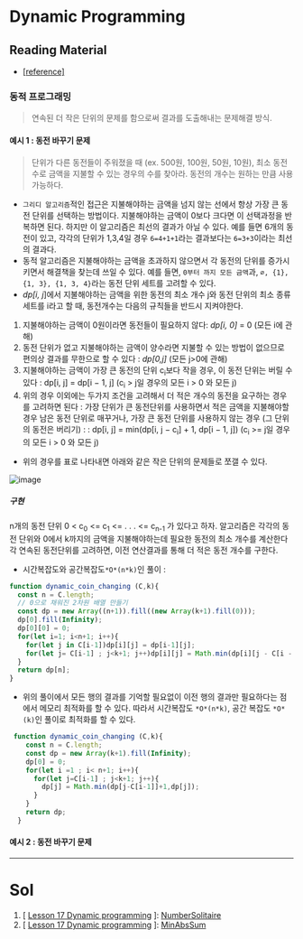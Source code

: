 # Dynamic Programming

## Reading Material
* [[reference]](https://codility.com/media/train/15-DynamicProgramming.pdf)
### 동적 프로그래밍
> 연속된 더 작은 단위의 문제를 함으로써 결과를 도출해내는 문제해결 방식.
#### 예시 1 : 동전 바꾸기 문제
> 단위가 다른 동전들이 주워졌을 때 (ex. 500원, 100원, 50원, 10원), 최소 동전 수로 금액을 지불할 수 있는 경우의 수를 찾아라. 동전의 개수는 원하는 만큼 사용가능하다. 
* `그리디 알고리즘`적인 접근은 지불해야하는 금액을 넘지 않는 선에서 항상 가장 큰 동전 단위를 선택하는 방법이다. 지불해야하는 금액이 0보다 크다면 이 선택과정을 반복하면 된다. 하지만 이 알고리즘은 최선의 결과가 아닐 수 있다. 예를 들면 6개의 동전이 있고, 각각의 단위가 1,3,4일 경우 `6=4+1+1`라는 결과보다는 `6=3+3`이라는 최선의 결과다.
* 동적 알고리즘은 지불해야하는 금액을 초과하지 않으면서 각 동전의 단위를 증가시키면서 해결책을 찾는데 쓰일 수 있다. 예를 들면, `0부터 까지 모든 금액`과, `∅, {1}, {1, 3}, {1, 3, 4}`라는 동전 단위 세트를 고려할 수 있다.
* *dp[i, j*]에서 지불해야하는 금액을 위한 동전의 최소 개수 j와 동전 단위의 최소 종류  세트를 i라고 할 때, 동전개수는 다음의 규칙들을 반드시 지켜야한다.
1. 지불해야하는 금액이 0원이라면 동전들이 필요하지 않다: *dp[i, 0]* = 0 (모든 i에 관해)
2. 동전 단위가 없고 지불해야하는 금액이 양수라면 지불할 수 있는 방법이 없으므로 편의상 결과를 무한으로 할 수 있다 : *dp[0,j]* (모든 j>0에 관해)
3. 지불해야하는 금액이 가장 큰 동전의 단위 c<sub>i</sub>보다 작을 경우, 이 동전 단위는 버릴 수 있다 : dp[i, j] = dp[i − 1, j] (c<sub>i</sub> > j일 경우의 모든 i > 0 와 모든 j)
4. 위의 경우 이외에는 두가지 조건을 고려해서 더 적은 개수의 동전을 요구하는 경우를 고려하면 된다 : 가장 단위가 큰 동전단위를 사용하면서 적은 금액을 지불해야할 경우 남은 동전 단위로 매꾸거나, 가장 큰 동전 단위를 사용하지 않는 경우 (그 단위의 동전은 버리기) : 
: dp[i, j] = min(dp[i, j − c<sub>i</sub>] + 1, dp[i − 1, j]) (c<sub>i</sub> >= j일 경우의 모든 i > 0 와 모든 j)
* 위의 경우를 표로 나타내면 아래와 같은 작은 단위의 문제들로 쪼갤 수 있다. 

![image](https://github.com/Pyotato/codility_practice/assets/102423086/c7e3da8b-c7a1-405f-85d1-15bf374d18f1)

##### 구현
n개의 동전 단위  0 < c<sub>0</sub> <= c<sub>1</sub> <= . . . <= c<sub>n-1</sub> 가 있다고 하자. 알고리즘은 각각의 동전 단위와 0에서 k까지의 금액을 지불해야하는데 필요한 동전의 최소 개수를 계산한다 각 연속된 동전단위를 고려하면, 이전 연산결과를 통해 더 적은 동전 개수를 구한다. 

* 시간복잡도와 공간복잡도`*O*(n*k)`인 풀이 :

```javascript
function dynamic_coin_changing (C,k){
  const n = C.length;
  // 0으로 채워진 2차원 배열 만들기
  const dp = new Array((n+1)).fill((new Array(k+1).fill(0)));
  dp[0].fill(Infinity);
  dp[0][0] = 0;
  for(let i=1; i<n+1; i++){
    for(let j in C[i-1])dp[i][j] = dp[i-1][j];
    for(let j= C[i-1] ; j<k+1; j++)dp[i][j] = Math.min(dp[i][j - C[i - 1]] + 1,  dp[i - 1][j]);
  }
  return dp[n];
}

```

* 위의 풀이에서 모든 행의 결과를 기억할 필요없이 이전 행의 결과만 필요하다는 점에서 메모리 최적화를 할 수 있다. 따라서 시간복잡도 `*O*(n*k)`, 공간 복잡도 `*O*(k)`인 풀이로 최적화를 할 수 있다.

```javascript
 function dynamic_coin_changing (C,k){
    const n = C.length;
    const dp = new Array(k+1).fill(Infinity);
    dp[0] = 0;
    for(let i =1 ; i< n+1; i++){
      for(let j=C[i-1] ; j<k+1; j++){
        dp[j] = Math.min(dp[j-C[i-1]]+1,dp[j]);
      }
    }
    return dp;
  }

```

#### 예시 2 : 동전 바꾸기 문제

----

# Sol

1. [ [Lesson 17 Dynamic programming](https://github.com/Pyotato/codility_practice/tree/Dynamic-programming) ]: [NumberSolitaire](https://app.codility.com/demo/results/trainingA7CPB4-DCS/)
2. [ [Lesson 17 Dynamic programming](https://github.com/Pyotato/codility_practice/tree/Dynamic-programming) ]: [MinAbsSum](https://app.codility.com/demo/results/trainingE6KYAY-7NK/)
